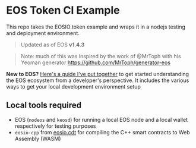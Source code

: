 # EOS Token CI Example

This repo takes the EOSIO.token example and wraps it in a nodejs testing and deployment environment.

> Updated as of EOS **v1.4.3**

> Note: much of this was inspired by the work of @MrToph with his Yeoman generator https://github.com/MrToph/generator-eos

**New to EOS?** [Here's a guide I've put together](./EOSContractDev.md) to get started understanding the EOS ecosystem from a developer's perspective. It includes the various ways to get your local development environment setup

## Local tools required

* EOS (`nodeos` and `keosd`) for running a local EOS node and a local wallet respectively for testing purposes
* `eosio-cpp` from [eosio.cdt](https://github.com/EOSIO/eosio.cdt) for compiling the C++ smart contracts to Web Assembly (WASM)


